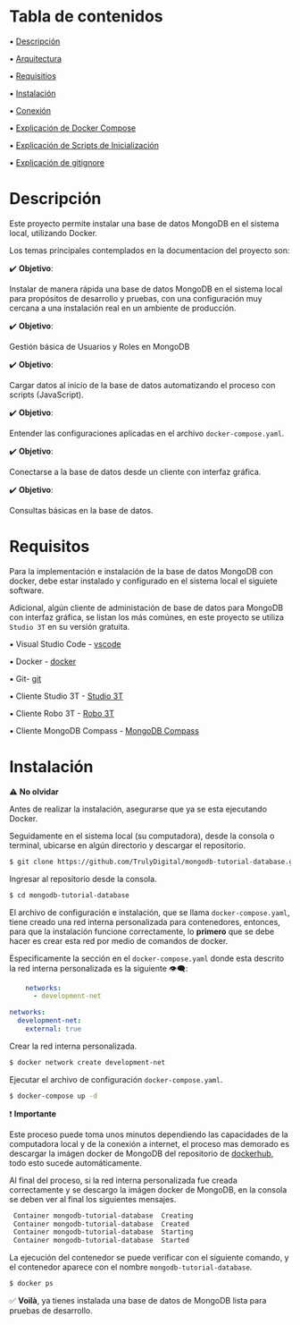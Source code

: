 # Tabla de contenidos

:black_small_square: [Descripción](#descripción)

:black_small_square: [Arquitectura](#arquitectura)

:black_small_square: [Requisitios](#requisitos)

:black_small_square: [Instalación](#instalación)

:black_small_square: [Conexión](#conexión)

:black_small_square: [Explicación de Docker Compose](#explicación-de-docker-compose)

:black_small_square: [Explicación de Scripts de Inicialización](#explicación-de-scripts-de-inicialización)

:black_small_square: [Explicación de gitignore](#explicación-de-gitignore)





# Descripción

Este proyecto permite instalar una base de datos MongoDB en el sistema local, utilizando Docker.

Los temas principales contemplados en la documentacion del proyecto son:

:heavy_check_mark: **Objetivo**:

Instalar de manera rápida una base de datos MongoDB en el sistema local para propósitos de desarrollo y pruebas, con una configuración muy cercana a una instalación real en un ambiente de producción.

:heavy_check_mark: **Objetivo**:

Gestión básica de Usuarios y Roles en MongoDB

:heavy_check_mark: **Objetivo**:

Cargar datos al inicio de la base de datos automatizando el proceso con scripts (JavaScript).

:heavy_check_mark: **Objetivo**:

Entender las configuraciones aplicadas en el archivo `docker-compose.yaml`.

:heavy_check_mark: **Objetivo**:

Conectarse a la base de datos desde un cliente con interfaz gráfica.

:heavy_check_mark: **Objetivo**:

Consultas básicas en la base de datos.






# Requisitos

Para la implementación e instalación de la base de datos MongoDB con docker, debe estar instalado y configurado en el sistema local el siguiete software.

Adicional, algún cliente de administación de base de datos para MongoDB con interfaz gráfica, se listan los más comúnes, en este proyecto se utiliza `Studio 3T` en su versión gratuita.

:black_small_square: Visual Studio Code - [vscode](https://code.visualstudio.com/)

:black_small_square: Docker - [docker](https://www.docker.com/)

:black_small_square: Git- [git](https://git-scm.com/)

:black_small_square: Cliente Studio 3T - [Studio 3T](https://studio3t.com/es/)

:black_small_square: Cliente Robo 3T - [Robo 3T](https://robomongo.org/)

:black_small_square: Cliente MongoDB Compass - [MongoDB Compass](https://www.mongodb.com/products/tools/compass)





# Instalación

:warning: **No olvidar**

Antes de realizar la instalación, asegurarse que ya se esta ejecutando Docker.

Seguidamente en el sistema local (su computadora), desde la consola o terminal, ubicarse en algún directorio y descargar el repositorio.

```bash
$ git clone https://github.com/TrulyDigital/mongodb-tutorial-database.git 
```

Ingresar al repositorio desde la consola.

```bash
$ cd mongodb-tutorial-database
```

El archivo de configuración e instalación, que se llama `docker-compose.yaml`, tiene creado una red interna personalizada para contenedores, entonces, para que la instalación funcione correctamente, lo **primero** que se debe hacer es crear esta red por medio de comandos de docker.

Especificamente la sección en el `docker-compose.yaml` donde esta descrito la red interna personalizada es la siguiente :eye_speech_bubble::

```yaml
    networks:
      - development-net

networks:
  development-net:
    external: true
```

Crear la red interna personalizada.

```bash
$ docker network create development-net
```

Ejecutar el archivo de configuración `docker-compose.yaml`.

```bash
$ docker-compose up -d
```

:exclamation: **Importante**

Este proceso puede toma unos minutos dependiendo las capacidades de la computadora local y de la conexión a internet, el proceso mas demorado es descargar la imágen docker de MongoDB del repositorio de [dockerhub](https://hub.docker.com/), todo esto sucede automáticamente.

Al final del proceso, si la red interna personalizada fue creada correctamente y se descargo la imágen docker de MongoDB, en la consola se deben ver al final los siguientes mensajes.

```bash
 Container mongodb-tutorial-database  Creating
 Container mongodb-tutorial-database  Created
 Container mongodb-tutorial-database  Starting
 Container mongodb-tutorial-database  Started
```

La ejecución del contenedor se puede verificar con el siguiente comando, y el contenedor aparece con el nombre `mongodb-tutorial-database`.

```bash
$ docker ps
```

:white_check_mark: **Voilà**, ya tienes instalada una base de datos de MongoDB lista para pruebas de desarrollo.





